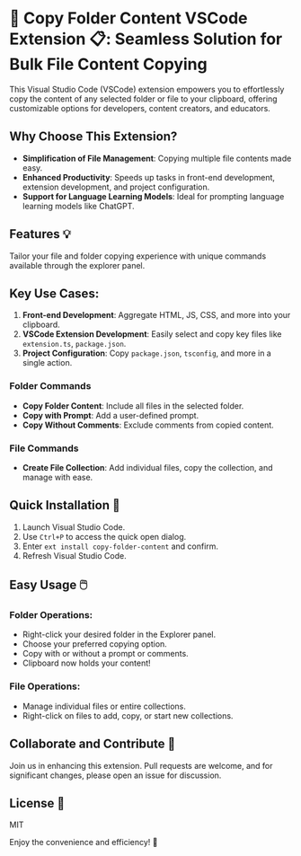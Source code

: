 # 📂 Copy Folder Content VSCode Extension 📋: Seamless Solution for Bulk File Content Copying

This Visual Studio Code (VSCode) extension empowers you to effortlessly copy the content of any selected folder or file to your clipboard, offering customizable options for developers, content creators, and educators.

## Why Choose This Extension?

- **Simplification of File Management**: Copying multiple file contents made easy.
- **Enhanced Productivity**: Speeds up tasks in front-end development, extension development, and project configuration.
- **Support for Language Learning Models**: Ideal for prompting language learning models like ChatGPT.

## Features 💡

Tailor your file and folder copying experience with unique commands available through the explorer panel.

## Key Use Cases:

1. **Front-end Development**: Aggregate HTML, JS, CSS, and more into your clipboard.
2. **VSCode Extension Development**: Easily select and copy key files like `extension.ts`, `package.json`.
3. **Project Configuration**: Copy `package.json`, `tsconfig`, and more in a single action.

### Folder Commands

- **Copy Folder Content**: Include all files in the selected folder.
- **Copy with Prompt**: Add a user-defined prompt.
- **Copy Without Comments**: Exclude comments from copied content.

### File Commands

- **Create File Collection**: Add individual files, copy the collection, and manage with ease.

## Quick Installation 🔧

1. Launch Visual Studio Code.
2. Use `Ctrl+P` to access the quick open dialog.
3. Enter `ext install copy-folder-content` and confirm.
4. Refresh Visual Studio Code.

## Easy Usage 🖱️

### Folder Operations:

- Right-click your desired folder in the Explorer panel.
- Choose your preferred copying option.
- Copy with or without a prompt or comments.
- Clipboard now holds your content!

### File Operations:

- Manage individual files or entire collections.
- Right-click on files to add, copy, or start new collections.

## Collaborate and Contribute 🤝

Join us in enhancing this extension. Pull requests are welcome, and for significant changes, please open an issue for discussion.

## License 📄

MIT

Enjoy the convenience and efficiency! 🎉
